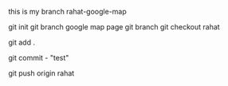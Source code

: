 this is  my branch rahat-google-map

git init 
git branch google map page
git branch
git checkout rahat

git add .

git commit - "test"

git push origin rahat
